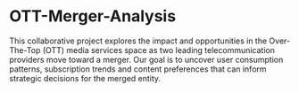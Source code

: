 # OTT-Merger-Analysis
This collaborative project explores the impact and opportunities in the Over-The-Top (OTT) media services space as two leading telecommunication providers move toward a merger.  Our goal is to uncover user consumption patterns, subscription trends and content preferences that can inform strategic decisions for the merged entity.
